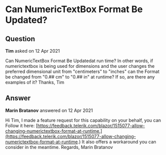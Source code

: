 # Can NumericTextBox Format Be Updated?

## Question

**Tim** asked on 12 Apr 2021

Can NumericTextBox Format Be Updatedat run time? In other words, if numerictextbox is being used for dimensions and the user changes the preferred dimensional unit from "centimeters" to "inches" can the Format be changed from "0.## cm" to "0.## in" at runtime? If so, are there any examples of it? Thanks, Tim

## Answer

**Marin Bratanov** answered on 12 Apr 2021

Hi Tim, I made a feature request for this capability on your behalf, you can Follow it here: [https://feedback.telerik.com/blazor/1515077-allow-changing-numerictextbox-format-at-runtime.](https://feedback.telerik.com/blazor/1515077-allow-changing-numerictextbox-format-at-runtime.) It also offers a workaround you can consider in the meantime. Regards, Marin Bratanov
